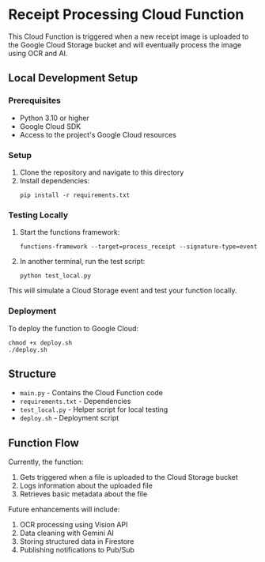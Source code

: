 # Receipt Processing Cloud Function

This Cloud Function is triggered when a new receipt image is uploaded to the Google Cloud Storage bucket and will eventually process the image using OCR and AI.

## Local Development Setup

### Prerequisites

- Python 3.10 or higher
- Google Cloud SDK
- Access to the project's Google Cloud resources

### Setup

1. Clone the repository and navigate to this directory
2. Install dependencies:
   ```
   pip install -r requirements.txt
   ```

### Testing Locally

1. Start the functions framework:
   ```
   functions-framework --target=process_receipt --signature-type=event
   ```

2. In another terminal, run the test script:
   ```
   python test_local.py
   ```

This will simulate a Cloud Storage event and test your function locally.

### Deployment

To deploy the function to Google Cloud:

```
chmod +x deploy.sh
./deploy.sh
```

## Structure

- `main.py` - Contains the Cloud Function code
- `requirements.txt` - Dependencies
- `test_local.py` - Helper script for local testing
- `deploy.sh` - Deployment script

## Function Flow

Currently, the function:
1. Gets triggered when a file is uploaded to the Cloud Storage bucket
2. Logs information about the uploaded file
3. Retrieves basic metadata about the file

Future enhancements will include:
1. OCR processing using Vision API
2. Data cleaning with Gemini AI
3. Storing structured data in Firestore
4. Publishing notifications to Pub/Sub